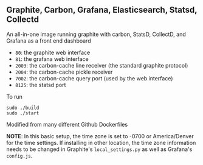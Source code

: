 ## Graphite, Carbon, Grafana, Elasticsearch, Statsd, Collectd

An all-in-one image running graphite with carbon, StatsD, CollectD, and Grafana as a front end dashboard 

- `80`: the graphite web interface
- `81`: the grafana web interface
- `2003`: the carbon-cache line receiver (the standard graphite protocol)
- `2004`: the carbon-cache pickle receiver
- `7002`: the carbon-cache query port (used by the web interface)
- `8125`: the statsd port

To run
```
sudo ./build
sudo ./start
```



Modified from many different Github Dockerfiles

**NOTE**: In this basic setup, the time zone is set to -0700 or America/Denver for the time settings. If installing in other location, the time zone information needs to be changed in Graphite's `local_settings.py` as well as Grafana's `config.js`.
